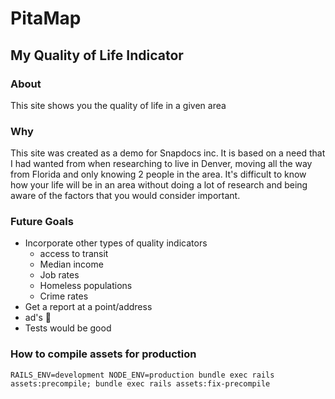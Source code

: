 # PitaMap
## My Quality of Life Indicator

### About
This site shows you the quality of life in a given area

### Why
This site was created as a demo for Snapdocs inc. It is based on a need that I had wanted from when researching to live in Denver, moving all the way from Florida and only knowing 2 people in the area. It's difficult to know how your life will be in an area without doing a lot of research and being aware of the factors that you would consider important.


### Future Goals
- Incorporate other types of quality indicators
  - access to transit
  - Median income
  - Job rates
  - Homeless populations
  - Crime rates
- Get a report at a point/address
- ad's 🤔
- Tests would be good

### How to compile assets for production
`RAILS_ENV=development NODE_ENV=production bundle exec rails assets:precompile; bundle exec rails assets:fix-precompile`
